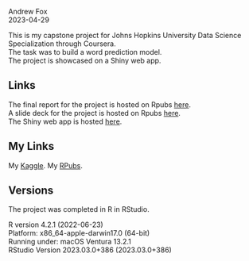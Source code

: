 Andrew Fox
<br>2023-04-29

This is my capstone project for Johns Hopkins University Data Science Specialization through Coursera.
<br>The task was to build a word prediction model.
<br> The project is showcased on a Shiny web app.

## Links
The final report for the project is hosted on Rpubs [here](https://rpubs.com/AndrewFox/1053392).
<br>
A slide deck for the project is hosted on Rpubs [here](https://rpubs.com/AndrewFox/1042904).
<br>
The Shiny web app is hosted [here](https://captainnott.shinyapps.io/Capstone_Word_Prediction/).

## My Links
My [Kaggle](https://www.kaggle.com/andrewjfox).
My [RPubs](https://rpubs.com/AndrewFox).

## Versions
The project was completed in R in RStudio.

R version 4.2.1 (2022-06-23)
<br>Platform: x86_64-apple-darwin17.0 (64-bit)
<br>Running under: macOS Ventura 13.2.1
<br>RStudio Version 2023.03.0+386 (2023.03.0+386)
